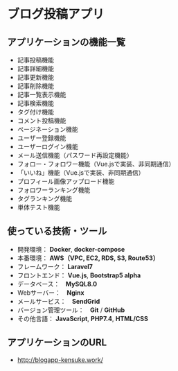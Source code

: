 # ブログ投稿アプリ
## アプリケーションの機能一覧
- 記事投稿機能
- 記事詳細機能
- 記事更新機能
- 記事削除機能
- 記事一覧表示機能
- 記事検索機能
- タグ付け機能
- コメント投稿機能
- ページネーション機能
- ユーザー登録機能
- ユーザーログイン機能
- メール送信機能（パスワード再設定機能）
- フォロー・フォロワー機能（Vue.jsで実装、非同期通信）
- 「いいね」機能（Vue.jsで実装、非同期通信）
- プロフィール画像アップロード機能
- フォロワーランキング機能
- タグランキング機能
- 単体テスト機能

## 使っている技術・ツール
- 開発環境： __Docker__, __docker-compose__
- 本番環境： __AWS（VPC, EC2, RDS, S3, Route53）__
- フレームワーク： __Laravel7__
- フロントエンド： __Vue.js__, __Bootstrap5 alpha__
- データベース：　__MySQL8.0__
- Webサーバー：　__Nginx__
- メールサービス：　__SendGrid__
- バージョン管理ツール：　__Git__ / __GitHub__
- その他言語： __JavaScript__, __PHP7.4__, __HTML/CSS__

## アプリケーションのURL
- http://blogapp-kensuke.work/
